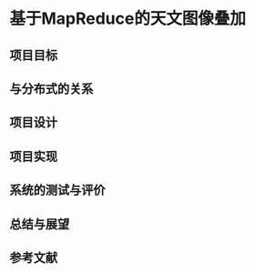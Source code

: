 # 基于MapReduce的天文图像叠加



## 项目目标



## 与分布式的关系



## 项目设计



## 项目实现



## 系统的测试与评价



## 总结与展望



## 参考文献

